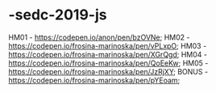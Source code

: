 # -sedc-2019-js

HM01 - https://codepen.io/anon/pen/bzOVNe;
HM02 -https://codepen.io/frosina-marinoska/pen/vPLxpO;
HM03 - https://codepen.io/frosina-marinoska/pen/XGrQgd;
HM04 - https://codepen.io/frosina-marinoska/pen/QoEeKw;
HM05 - https://codepen.io/frosina-marinoska/pen/JzRjXY;
BONUS - https://codepen.io/frosina-marinoska/pen/pYEoam;
